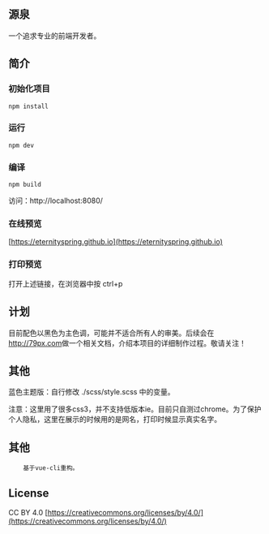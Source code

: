 ## 源泉
一个追求专业的前端开发者。
## 简介
### 初始化项目
    npm install
### 运行
    npm dev
### 编译
    npm build
访问：http://localhost:8080/
### 在线预览
[https://eternityspring.github.io](https://eternityspring.github.io)
### 打印预览
打开上述链接，在浏览器中按
    ctrl+p
## 计划
目前配色以黑色为主色调，可能并不适合所有人的审美。后续会在<a href="http://79px.com">http://79px.com</a>做一个相关文档，介绍本项目的详细制作过程。敬请关注！
## 其他
蓝色主题版：自行修改 ./scss/style.scss 中的变量。

注意：这里用了很多css3，并不支持低版本ie。目前只自测过chrome。为了保护个人隐私，这里在展示的时候用的是网名，打印时候显示真实名字。
## 其他
		基于vue-cli重构。
## License
CC BY 4.0  [https://creativecommons.org/licenses/by/4.0/](https://creativecommons.org/licenses/by/4.0/)